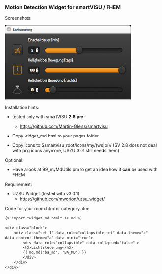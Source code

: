 ### Motion Detection Widget for smartVISU / FHEM

Screenshots:

![](screenshots/motionDetection.png)


Installation hints:

- tested only with smartVISU **2.8 pre** !
  - https://github.com/Martin-Gleiss/smartvisu

- Copy widget_md.html to your pages folder

- Copy icons to $smartvisu_root/icons/my/(ws|or)/ (SV 2.8 does not deal with png icons anymore, USZU 3.01 still needs them)


Optional:

- Have a look at 99_myMdUtils.pm to get an idea how it **can** be used with FHEM


Requirement:

- UZSU Widget (tested with v3.0.1)
  - https://github.com/mworion/uzsu_widget/


Code for your room.html or category.htm:

```
{% import "widget_md.html" as md %}

<div class="block">
	<div class="set-1" data-role="collapsible-set" data-theme="c" data-content-theme="a" data-mini="true">
		<div data-role="collapsible" data-collapsed="false" >
		<h3>Lichtsteuerung</h3>
		{{ md.md('ba_md', 'BA_MD') }}
		</div>
	</div>
</div>

```

